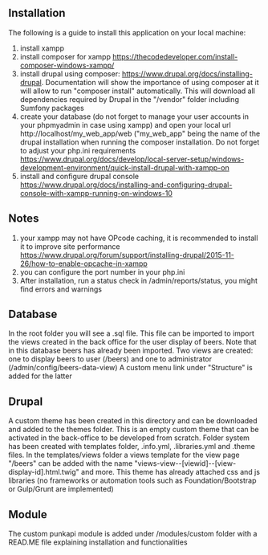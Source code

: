 ## Installation

The following is a guide to install this application on your local machine:

1) install xampp
2) install composer for xampp https://thecodedeveloper.com/install-composer-windows-xampp/
3) install drupal using composer: https://www.drupal.org/docs/installing-drupal.
  Documentation will show the importance of using composer at it will allow to run "composer install" automatically.
    This will download all dependencies required by Drupal in the "/vendor" folder including Sumfony packages
4) create your database (do not forget to manage your user accounts in your phpmyadmin in case using xampp) and open your local url http://localhost/my_web_app/web ("my_web_app" being the name of the drupal installation when running the composer installation. Do not forget to adjust your php.ini requirements https://www.drupal.org/docs/develop/local-server-setup/windows-development-environment/quick-install-drupal-with-xampp-on
5) install and configure drupal console https://www.drupal.org/docs/installing-and-configuring-drupal-console-with-xampp-running-on-windows-10

## Notes

1) your xampp may not have OPcode caching, it is recommended to install it to improve site performance https://www.drupal.org/forum/support/installing-drupal/2015-11-26/how-to-enable-opcache-in-xampp
2) you can configure the port number in your php.ini
3) After installation, run a status check in /admin/reports/status, you might find errors and warnings

## Database

In the root folder you will see a .sql file. This file can be imported to import the views created in the back office for the user display of beers.
Note that in this database beers has already been imported.
Two views are created: one to display beers to user (/beers) and one to administrator (/admin/config/beers-data-view)
A custom menu link under "Structure" is added for the latter

## Drupal

A custom theme has been created in this directory and can be downloaded and added to the themes folder. This is an empty custom theme that can be activated in the back-office to be developed from scratch.
Folder system has been created with templates folder, .info.yml, .libraries.yml and .theme files.
In the templates/views folder a views template for the view page "/beers" can be added with the name "views-view--[viewid]--[view-display-id].html.twig" and more.
This theme has already attached css and js libraries (no frameworks or automation tools such as Foundation/Bootstrap or Gulp/Grunt are implemented)

## Module

The custom punkapi module is added under /modules/custom folder with a READ.ME file explaining installation and functionalities
